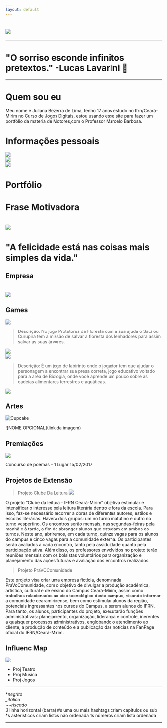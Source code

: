```yaml
---
layout: default
---
```

 
# ![](Juliana.jpg)   
   
*********************************************************************      
# "O sorriso esconde infinitos pretextos." -Lucas Lavarini 💚
**********************************************************************   

# Quem sou eu

Meu nome é Juliana Bezerra de Lima, tenho 17 anos estudo no Ifrn/Ceará-Mirim no Curso de Jogos Digitais, estou usando esse site para fazer um portfólio da materia de Motores,com o Professor Marcelo Barbosa. 


# Informações pessoais
[![](Instagram.png)](https://www.instagram.com/_julianalima14/?hl=pt-br)   
[![](Gmail.png)](Julianabezerra.touros@gmail.com)         
[![](Pinterest.png)](https://br.pinterest.com/julianabezerratouros/)   



# Portfólio

# Frase Motivadora
#  ![](Foto.jpg)
# "A felicidade está nas coisas mais simples da vida." 

## Empresa

# ![](Jubeka.png)


## Games
[ ![](Jogo1.png)](https://karlagabriella.github.io/Protetores%20da%20Floresta/)  

>Descrição:
No jogo Protetores da Floresta com a sua ajuda o Saci ou Curupira tem a missão de salvar a floresta dos lenhadores para assim salvar as suas árvores. 

[![](Jogo2.png) ](JulianaBL.github.io/Ventania/)    
[ ![](Jogo3.png)](JulianaBL.github.io/LabyrinthFoodChain/)

>Descrição:
É um jogo de labirinto onde o jogador tem que ajudar o personagem a encontrar sua presa correta, jogo educativo voltado para a aréa de Biologia, onde você aprende um pouco sobre as cadeias alimentares terrestres e aquáticas.

[ ![](Jogo4.png)](https://karlagabriella.github.io/New%20project/)     

 
## Artes

![Cupcake](https://s3.amazonaws.com/kandipatternspatterns/food/4543-Cupcake.png)


![NOME OPCIONAL](link da imagem)



## Premiações
![](Imagem01.jpg)

Concurso de poemas - 1 Lugar 15/02/2017


## Projetos de Extensão

> Projeto Clube Da Leitura
![](ClubeDaLeitura.jpg)

O projeto “Clube da leitura - IFRN Ceará-Mirim” objetiva estimular e intensificar o interesse pela leitura literária dentro e fora da escola. Para isso, faz-se necessário recorrer a obras de diferentes autores, estilos e escolas literárias. Haverá dois grupos: um no turno matutino e outro no turno vespertino. Os encontros serão mensais, nas segundas-feiras pela manhã e à tarde, a fim de abranger alunos que estudam em ambos os turnos. Neste ano, abriremos, em cada turno, quinze vagas para os alunos do campus e cinco vagas para a comunidade externa. Os participantes serão avaliados a cada encontro, tanto pela assiduidade quanto pela participação ativa. Além disso, os professores envolvidos no projeto terão reuniões mensais com os bolsistas voluntários para organização e planejamento das ações futuras e avaliação dos encontros realizados.

> Projeto PraVCComunidade

Este projeto visa criar uma empresa fictícia, denominada PraVcComunidade, com o objetivo de divulgar a produção acadêmica, artística, cultural e de ensino do Campus Ceará-Mirim, assim como trabalhos relacionados ao eixo tecnológico deste campus, visando informar a comunidade cearamirinense, bem como estimular alunos da região, potenciais ingressantes nos cursos do Campus, a serem alunos do IFRN. Para tanto, os alunos, participantes do projeto, executarão funções administrativas: planejamento, organização, liderança e controle, inerentes a quaisquer processos administrativos, englobando o atendimento ao cliente, a produção de conteúdo e a publicação das notícias na FanPage oficial do IFRN/Ceará-Mirim.

## Influenc Map

   ![](InfluencMap.png)


* Proj Teatro 
* Proj Musica 
* Proj Jogos

*  *   *

**negrito    
_itálico    
~~riscado   
3* linha horizontal (barra)
#s uma ou mais hashtags criam capitulos ou sub
*s asteristicos criam listas não ordenada
1s números criam lista ordenada 

*  *  * 
